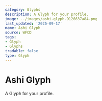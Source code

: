 ```yaml
---
category: Glyphs
description: A Glyph for your profile.
image: ../images/ashi-glyph-9126637a84.png
last_updated: '2025-09-17'
name: Ashi Glyph
source: WFCD
tags:
- Glyph
- Glyphs
tradable: false
type: Glyph
---
```


# Ashi Glyph

A Glyph for your profile.


